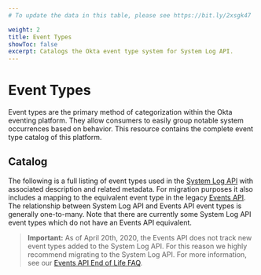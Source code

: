 ```yaml
---
# To update the data in this table, please see https://bit.ly/2xsgk47

weight: 2
title: Event Types
showToc: false
excerpt: Catalogs the Okta event type system for System Log API.
---
```


# Event Types

Event types are the primary method of categorization within the Okta eventing platform. They allow consumers to easily group notable system occurrences based on behavior. This resource contains the complete event type catalog of this platform.

## Catalog

The following is a full listing of event types used in the [System Log API](/docs/references/api/system-log/) with associated description and related metadata. For migration purposes it also includes a mapping to the equivalent event type in the legacy [Events API](/docs/references/api/events/).
The relationship between System Log API and Events API event types is generally one-to-many. Note that there are currently some System Log API event types which do not have an Events API equivalent.

> **Important:** As of April 20th, 2020, the Events API does not track new event types added to the System Log API. For this reason we highly recommend migrating to the System Log API. For more information, see our [Events API End of Life FAQ](https://support.okta.com/help/s/article/FAQ-Events-API-End-of-Life).
<br>

<EventTypes />
